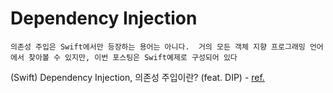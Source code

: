 <?xml version="1.0" encoding="UTF-8" standalone="no"?>
<document type="com.apple.InterfaceBuilder3.Cocoa.XIB" version="3.0" toolsVersion="11134" targetRuntime="MacOSX.Cocoa" propertyAccessControl="none" useAutolayout="YES" customObjectInstantitationMethod="direct">
    <dependencies>
        <plugIn identifier="com.apple.InterfaceBuilder.CocoaPlugin" version="11134"/>
    </dependencies>
    <objects>
        <customObject id="-2" userLabel="File's Owner"/>
        <customObject id="-1" userLabel="First Responder" customClass="FirstResponder"/>
        <customObject id="-3" userLabel="Application" customClass="NSObject"/>
    </objects>
</document>

# Dependency Injection

`
의존성 주입은 Swift에서만 등장하는 용어는 아니다. 
거의 모든 객체 지향 프로그래밍 언어에서 찾아볼 수 있지만, 이번 포스팅은 Swift예제로 구성되어 있다
`


(Swift) Dependency Injection, 의존성 주입이란? (feat. DIP) - [ref.](https://80000coding.oopy.io/68ee8d89-5d05-449d-87e2-5fba84d604ca)

